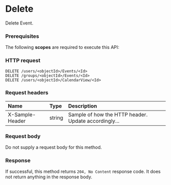 # Delete

Delete Event.
### Prerequisites
The following **scopes** are required to execute this API: 
### HTTP request
<!-- { "blockType": "ignored" } -->
```http
DELETE /users/<objectId>/Events/<Id>
DELETE /groups/<objectId>/Events/<Id>
DELETE /users/<objectId>/CalendarView/<Id>

```
### Request headers
| Name       | Type | Description|
|:---------------|:--------|:----------|
| X-Sample-Header  | string  | Sample of how the HTTP header. Update accordingly...|

### Request body
Do not supply a request body for this method.


### Response
If successful, this method returns `204, No Content` response code. It does not return anything in the response body.


<!-- uuid: 76b750b5-a75f-499f-ad9c-d50881b45321
2015-10-16 09:34:47 UTC -->
<!-- {
  "type": "#page.annotation",
  "description": "Delete",
  "keywords": "",
  "section": "documentation",
  "tocPath": ""
}-->